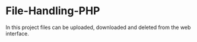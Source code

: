 # File-Handling-PHP
In this project files can be uploaded, downloaded and deleted from the web interface.
